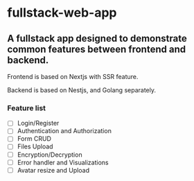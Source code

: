 # fullstack-web-app

## A fullstack app designed to demonstrate common features between frontend and backend.

Frontend is based on Nextjs with SSR feature.

Backend is based on Nestjs, and Golang separately. 

### Feature list
- [ ]  Login/Register
- [ ]  Authentication and Authorization
- [ ]  Form CRUD
- [ ]  Files Upload
- [ ]  Encryption/Decryption
- [ ]  Error handler and Visualizations
- [ ]  Avatar resize and Upload
